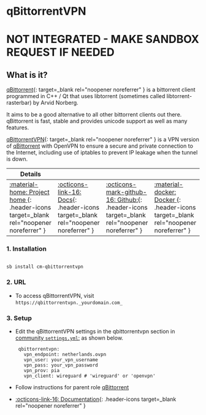 # qBittorrentVPN

# **NOT INTEGRATED - MAKE SANDBOX REQUEST IF NEEDED**

## What is it?

[qBittorrent](https://www.qbittorrent.org/){: target=_blank rel="noopener noreferrer" } is a bittorrent client programmed in C++ / Qt that uses libtorrent (sometimes called libtorrent-rasterbar) by Arvid Norberg.

It aims to be a good alternative to all other bittorrent clients out there. qBittorrent is fast, stable and provides unicode support as well as many features.

[qBittorrentVPN](https://www.qbittorrent.org/){: target=_blank rel="noopener noreferrer" } is a VPN version of [qBittorrent](../../community/apps/qbittorrent.md) with OpenVPN to ensure a secure and private connection to the Internet, including use of iptables to prevent IP leakage when the tunnel is down.

| Details     |             |             |             |
|-------------|-------------|-------------|-------------|
| [:material-home: Project home ](https://www.qbittorrent.org/){: .header-icons target=_blank rel="noopener noreferrer" } | [:octicons-link-16: Docs](https://github.com/qbittorrent/qBittorrent/wiki){: .header-icons target=_blank rel="noopener noreferrer" } | [:octicons-mark-github-16: Github:](https://github.com/qbittorrent/qBittorrent){: .header-icons target=_blank rel="noopener noreferrer" } | [:material-docker: Docker ](https://hub.docker.com/r/saltydk/qbittorrent){: .header-icons target=_blank rel="noopener noreferrer" }|

### 1. Installation

``` shell

sb install cm-qbittorrentvpn

```

### 2. URL

- To access qBittorrentVPN, visit `https://qbittorrentvpn._yourdomain.com_`

### 3. Setup

- Edit the qBittorrentVPN settings in the qbittorrentvpn section in [community `settings.yml`:](../../community/settings.md) as shown below.

   ``` { .yaml }
    qbittorrentvpn:
      vpn_endpoint: netherlands.ovpn
      vpn_user: your_vpn_username
      vpn_pass: your_vpn_password
      vpn_prov: pia
      vpn_client: wireguard # 'wireguard' or 'openvpn'
   ```

- Follow instructions for parent role [qBittorrent](../../community/apps/qbittorrent.md)

- [:octicons-link-16: Documentation](DOCSLINK){: .header-icons target=_blank rel="noopener noreferrer" }
